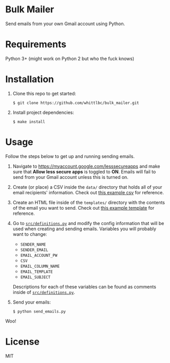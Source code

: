 # Bulk Mailer

Send emails from your own Gmail account using Python.

# Requirements

Python 3+ (might work on Python 2 but who the fuck knows)

# Installation

1. Clone this repo to get started:

    ```
    $ git clone https://github.com/whittlbc/bulk_mailer.git
    ```

2. Install project dependencies:

    ```
    $ make install
    ```

# Usage

Follow the steps below to get up and running sending emails.

1. Navigate to https://myaccount.google.com/lesssecureapps and make sure that **Allow less secure apps** is toggled to **ON**.
Emails will fail to send from your Gmail account unless this is turned on.

2. Create (or place) a CSV inside the `data/` directory that holds all of your email recipients' information. 
Check out [this example csv](data/example.csv) for reference.

3. Create an HTML file inside of the `templates/` directory with the contents of the email you want to send.
Check out [this example template](templates/example.html) for reference.

4. Go to [`src/definitions.py`](src/definitions.py) and modify the config information that will be used when 
creating and sending emails. Variables you will probably want to change:

    * `SENDER_NAME`
    * `SENDER_EMAIL`
    * `EMAIL_ACCOUNT_PW`
    * `CSV`
    * `EMAIL_COLUMN_NAME`
    * `EMAIL_TEMPLATE`
    * `EMAIL_SUBJECT`
  
    Descriptions for each of these variables can be found as comments inside of [`src/definitions.py`](src/definitions.py). 

5. Send your emails:

    ```
    $ python send_emails.py
    ```

Woo!

# License

MIT